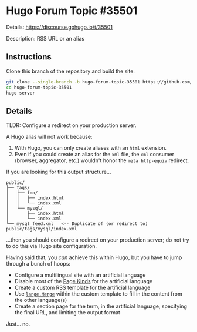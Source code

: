 # Hugo Forum Topic #35501

Details: <https://discourse.gohugo.io/t/35501>

Description: RSS URL or an alias

## Instructions

Clone this branch of the repository and build the site.

```bash
git clone --single-branch -b hugo-forum-topic-35501 https://github.com/jmooring/hugo-testing hugo-forum-topic-35501
cd hugo-forum-topic-35501
hugo server
```

## Details


TLDR: Configure a redirect on your production server.

A Hugo alias will not work because:

1. With Hugo, you can only create aliases with an `html` extension.
2. Even if you could create an alias for the `xml` file, the `xml` consumer (browser, aggregator, etc.) wouldn't honor the `meta http-equiv` redirect.

If you are looking for this output structure...

```text
public/
├── tags/
│   ├── foo/
│   │   ├── index.html
│   │   └── index.xml
│   └── mysql/
│       ├── index.html
│       └── index.xml
└── mysql_feed.xml   <-- Duplicate of (or redirect to) public/tags/mysql/index.xml
```

...then you should configure a redirect on your production server; do not try to do this via Hugo site configuration.

Having said that, you _can_ achieve this within Hugo, but you have to jump through a bunch of hoops:

- Configure a multilingual site with an artificial language
- Disable most of the [Page Kinds](https://gohugo.io/templates/section-templates/#page-kinds) for the artificial language
- Create a custom RSS template for the artificial language
- Use [`lange.Merge`](https://gohugo.io/functions/lang.merge/) within the custom template to fill in the content from the other language(s)
- Create a section page for the term, in the artificial language, specifying the final URL, and limiting the output format

Just... no.

